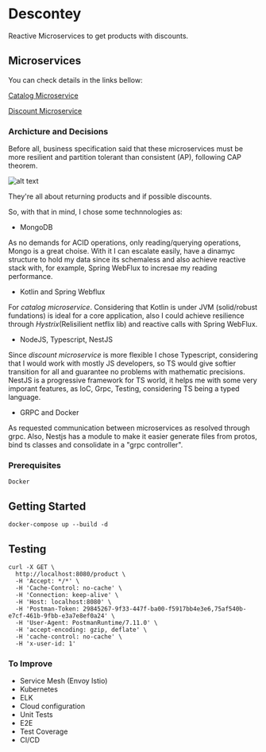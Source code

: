 # Descontey

Reactive Microservices to get products with discounts.

## Microservices

You can check details in the links bellow:

[Catalog Microservice](https://github.com/VictorMonte/descontey/tree/master/catalog)

[Discount Microservice](https://github.com/VictorMonte/descontey/tree/master/discount)

### Archicture and Decisions

Before all, business specification said that these microservices must be more resilient and partition tolerant than consistent (AP), following CAP theorem.

![alt text](https://miro.medium.com/max/888/1*WPnv_6sG9k4oG3S1A09MDA.jpeg)

They're all about returning products and if possible discounts.

So, with that in mind, I chose some technnologies as:

- MongoDB

As no demands for ACID operations, only reading/querying operations, Mongo is a great choise.
With it I can escalate easily, have a dinamyc structure to hold my data since its schemaless and also achieve reactive stack with, for example, Spring WebFlux to incresae my reading performance.

- Kotlin and Spring Webflux

For *catalog microservice*. Considering that Kotlin is under JVM (solid/robust fundations) is ideal for a core application, also I could achieve resilience through *Hystrix*(Relisilient netflix lib) and reactive calls with Spring WebFlux.

- NodeJS, Typescript, NestJS

Since *discount microservice* is more flexible I chose Typescript, considering that I would work with mostly JS developers, so TS would give softier transition for all and guarantee no problems with mathematic precisions.
NestJS is a progressive framework for TS world, it helps me with some very imporant features, as IoC, Grpc, Testing, considering TS being a typed language.

- GRPC and Docker

As requested communication between microservices as resolved through grpc. Also, Nestjs has a module to make it easier generate files from protos, bind ts classes and consolidate in a "grpc controller".

### Prerequisites

```
Docker
```

## Getting Started

```
docker-compose up --build -d
```

## Testing

```
curl -X GET \
  http://localhost:8080/product \
  -H 'Accept: */*' \
  -H 'Cache-Control: no-cache' \
  -H 'Connection: keep-alive' \
  -H 'Host: localhost:8080' \
  -H 'Postman-Token: 29845267-9f33-447f-ba00-f5917bb4e3e6,75af540b-e7cf-461b-9fbb-e3a7e8ef0a24' \
  -H 'User-Agent: PostmanRuntime/7.11.0' \
  -H 'accept-encoding: gzip, deflate' \
  -H 'cache-control: no-cache' \
  -H 'x-user-id: 1'
```

### To Improve

- Service Mesh (Envoy Istio)
- Kubernetes
- ELK
- Cloud configuration
- Unit Tests
- E2E
- Test Coverage
- CI/CD